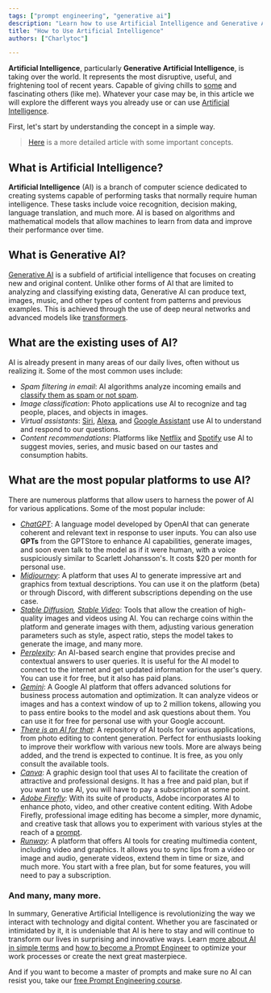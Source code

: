 ```yaml
---
tags: ["prompt engineering", "generative ai"]
description: "Learn how to use Artificial Intelligence and Generative AI to improve your workflow and create amazing content. Let's dive in! 🚀"
title: "How to Use Artificial Intelligence"
authors: ["Charlytoc"]

---
```



**Artificial Intelligence**, particularly **Generative Artificial Intelligence**, is taking over the world. It represents the most disruptive, useful, and frightening tool of recent years. Capable of giving chills to [some](https://www.nationalgeographic.com/science/article/ai-uncanny-valley) and fascinating others (like me). Whatever your case may be, in this article we will explore the different ways you already use or can use [Artificial Intelligence](https://en.wikipedia.org/wiki/Artificial_intelligence).

First, let's start by understanding the concept in a simple way.

> [Here](https://4geeks.com/lesson/artificial-intelligence-in-simple-terms) is a more detailed article with some important concepts.

## What is Artificial Intelligence?

**Artificial Intelligence** (AI) is a branch of computer science dedicated to creating systems capable of performing tasks that normally require human intelligence. These tasks include voice recognition, decision making, language translation, and much more. AI is based on algorithms and mathematical models that allow machines to learn from data and improve their performance over time.

## What is Generative AI?

[Generative AI](https://en.wikipedia.org/wiki/Generative_artificial_intelligence) is a subfield of artificial intelligence that focuses on creating new and original content. Unlike other forms of AI that are limited to analyzing and classifying existing data, Generative AI can produce text, images, music, and other types of content from patterns and previous examples. This is achieved through the use of deep neural networks and advanced models like [transformers](https://blogs.nvidia.com/blog/2020/05/21/what-is-a-transformer-model/).

## What are the existing uses of AI?

AI is already present in many areas of our daily lives, often without us realizing it. Some of the most common uses include:

- *Spam filtering in email*: AI algorithms analyze incoming emails and [classify them as spam or not spam](https://learn.microsoft.com/en-us/dynamics365/customer-insights/journeys/spam-checker).
- *Image classification*: Photo applications use AI to recognize and tag people, places, and objects in images.
- *Virtual assistants*: [Siri](https://www.apple.com/siri/), [Alexa](https://www.amazon.com/alexa-skills/b?ie=UTF8&node=13727921011), and [Google Assistant](https://assistant.google.com/) use AI to understand and respond to our questions.
- *Content recommendations*: Platforms like [Netflix](https://www.netflix.com/) and [Spotify](https://www.spotify.com/) use AI to suggest movies, series, and music based on our tastes and consumption habits.

## What are the most popular platforms to use AI?

There are numerous platforms that allow users to harness the power of AI for various applications. Some of the most popular include:

- *[ChatGPT](https://chatgpt.com/)*: A language model developed by OpenAI that can generate coherent and relevant text in response to user inputs. You can also use **GPTs** from the GPTStore to enhance AI capabilities, generate images, and soon even talk to the model as if it were human, with a voice suspiciously similar to Scarlett Johansson's. It costs $20 per month for personal use.
- *[Midjourney](https://www.midjourney.com/)*: A platform that uses AI to generate impressive art and graphics from textual descriptions. You can use it on the platform (beta) or through Discord, with different subscriptions depending on the use case.
- *[Stable Diffusion](https://stability.ai/), [Stable Video](https://www.stablevideo.com/generate)*: Tools that allow the creation of high-quality images and videos using AI. You can recharge coins within the platform and generate images with them, adjusting various generation parameters such as style, aspect ratio, steps the model takes to generate the image, and many more.
- *[Perplexity](https://www.perplexity.ai/)*: An AI-based search engine that provides precise and contextual answers to user queries. It is useful for the AI model to connect to the internet and get updated information for the user's query. You can use it for free, but it also has paid plans.
- *[Gemini](https://gemini.google.com/app?hl=en)*: A Google AI platform that offers advanced solutions for business process automation and optimization. It can analyze videos or images and has a context window of up to 2 million tokens, allowing you to pass entire books to the model and ask questions about them. You can use it for free for personal use with your Google account.
- *[There is an AI for that](https://theresanaiforthat.com/)*: A repository of AI tools for various applications, from photo editing to content generation. Perfect for enthusiasts looking to improve their workflow with various new tools. More are always being added, and the trend is expected to continue. It is free, as you only consult the available tools.
- *[Canva](https://www.canva.com/)*: A graphic design tool that uses AI to facilitate the creation of attractive and professional designs. It has a free and paid plan, but if you want to use AI, you will have to pay a subscription at some point.
- *[Adobe Firefly](https://www.adobe.com/products/firefly.html)*: With its suite of products, Adobe incorporates AI to enhance photo, video, and other creative content editing. With Adobe Firefly, professional image editing has become a simpler, more dynamic, and creative task that allows you to experiment with various styles at the reach of a [prompt](https://4geeks.com/lesson/what-is-a-prompt).
- *[Runway](https://runwayml.com/)*: A platform that offers AI tools for creating multimedia content, including video and graphics. It allows you to sync lips from a video or image and audio, generate videos, extend them in time or size, and much more. You start with a free plan, but for some features, you will need to pay a subscription.

### And many, many more.

In summary, Generative Artificial Intelligence is revolutionizing the way we interact with technology and digital content. Whether you are fascinated or intimidated by it, it is undeniable that AI is here to stay and will continue to transform our lives in surprising and innovative ways. Learn [more about AI in simple terms](https://4geeks.com/lesson/artificial-intelligence-in-simple-terms) and [how to become a Prompt Engineer](https://4geeks.com/lesson/how-to-become-a-prompt-engineer) to optimize your work processes or create the next great masterpiece.


And if you want to become a master of prompts and make sure no AI can resist you, take our [free Prompt Engineering course](https://4geeks.com/interactive-exercise/prompt-engineering-exercise-course).